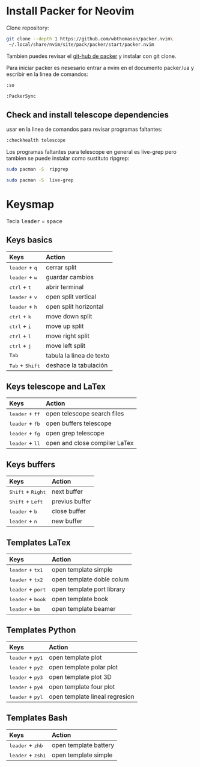 #   Install Packer for Neovim


Clone repository:

```sh
git clone --depth 1 https://github.com/wbthomason/packer.nvim\
 ~/.local/share/nvim/site/pack/packer/start/packer.nvim
```
Tambien puedes revisar el [git-hub de packer](https://github.com/wbthomason/packer.nvim) y instalar con git clone.

Para iniciar packer es nesesario entrar a nvim en el documento packer.lua y escribir en la linea de comandos:

```sh
:so
```
```sh
:PackerSync 
```

##  Check and install telescope dependencies

usar en la linea de comandos para revisar programas faltantes: 

```sh
:checkhealth telescope  
```
Los programas faltantes para telescope en general es live-grep pero tambien se puede instalar como sustituto ripgrep:
```sh
sudo pacman -S  ripgrep
```
```sh
sudo pacman -S  live-grep
```

#   Keysmap

Tecla  <kbd>leader</kbd> = <kbd>space</kbd>

##  Keys basics
| Keys | Action |
|:-|:-|
|<kbd>leader</kbd> + <kbd>q</kbd>|cerrar split
|<kbd>leader</kbd> + <kbd>w</kbd>|guardar cambios
|<kbd>ctrl</kbd> + <kbd>t</kbd>|abrir terminal
|<kbd>leader</kbd> + <kbd>v</kbd>|open split vertical
|<kbd>leader</kbd> + <kbd>h</kbd>|open split horizontal
|<kbd>ctrl</kbd> + <kbd>k</kbd>|move down split
|<kbd>ctrl</kbd> + <kbd>i</kbd>|move up split
|<kbd>ctrl</kbd> + <kbd>l</kbd>|move right split
|<kbd>ctrl</kbd> + <kbd>j</kbd>|move left split
|<kbd>Tab</kbd> |   tabula la linea de texto
|<kbd>Tab</kbd> + <kbd>Shift</kbd>| deshace la tabulación


##  Keys telescope and LaTex
| Keys | Action |
|:-|:-|
|<kbd>leader</kbd> + <kbd>ff</kbd>|open telescope search files
|<kbd>leader</kbd> + <kbd>fb</kbd>|open buffers telescope
|<kbd>leader</kbd> + <kbd>fg</kbd>|open grep telescope
|<kbd>leader</kbd> + <kbd>ll</kbd>|open and close compiler LaTex


##  Keys buffers
| Keys | Action |
|:-|:-|
|<kbd>Shift</kbd> + <kbd>Right</kbd>|next buffer
|<kbd>Shift</kbd> + <kbd>Left</kbd>|previus buffer
|<kbd>leader</kbd> + <kbd>b</kbd>|close buffer
|<kbd>leader</kbd> + <kbd>n</kbd>|new buffer


##  Templates LaTex
| Keys | Action |
|:-|:-|
|<kbd>leader</kbd> + <kbd>tx1</kbd>|open template simple
|<kbd>leader</kbd> + <kbd>tx2</kbd>|open template doble colum
|<kbd>leader</kbd> + <kbd>port</kbd>|open template port library
|<kbd>leader</kbd> + <kbd>book</kbd>|open template book
|<kbd>leader</kbd> + <kbd>bm</kbd>|open template beamer


##  Templates Python
| Keys | Action |
|:-|:-|
|<kbd>leader</kbd> + <kbd>py1</kbd>|open template plot
|<kbd>leader</kbd> + <kbd>py2</kbd>|open template polar plot
|<kbd>leader</kbd> + <kbd>py3</kbd>|open template plot 3D
|<kbd>leader</kbd> + <kbd>py4</kbd>|open template four plot 
|<kbd>leader</kbd> + <kbd>pyl</kbd>|open template lineal regresion


##  Templates Bash
| Keys | Action |
|:-|:-|
|<kbd>leader</kbd> + <kbd>zhb</kbd>|open template battery
|<kbd>leader</kbd> + <kbd>zsh1</kbd>|open template simple


